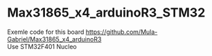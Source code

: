 # Max31865_x4_arduinoR3_STM32  
Exemle code for this board https://github.com/Mula-Gabriel/Max31865_x4_arduinoR3  
Use STM32F401 Nucleo  
